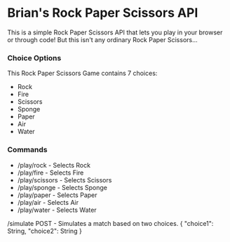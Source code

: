 # Brian's Rock Paper Scissors API

This is a simple Rock Paper Scissors API that lets you play in your browser or through code! But this isn't any ordinary Rock Paper Scissors...

### Choice Options

This Rock Paper Scissors Game contains 7 choices: 
- Rock
- Fire
- Scissors
- Sponge
- Paper
- Air
- Water

### Commands
- /play/rock - Selects Rock
- /play/fire - Selects Fire
- /play/scissors - Selects Scissors
- /play/sponge - Selects Sponge
- /play/paper - Selects Paper
- /play/air - Selects Air
- /play/water - Selects Water

/simulate POST - Simulates a match based on two choices.
{
    "choice1": String,
    "choice2": String
}